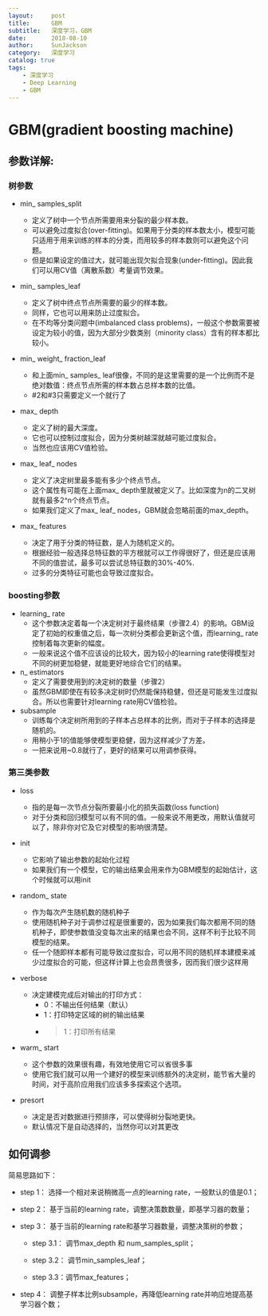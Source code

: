 ```yaml
---
layout:     post
title:      GBM
subtitle:   深度学习，GBM
date:       2018-08-10
author:     SunJackson
category:   深度学习
catalog: true
tags:
    - 深度学习
    - Deep Learning
    - GBM
---
```



# GBM(gradient boosting machine)

## 参数详解:


### 树参数
- min_ samples_split
  - 定义了树中一个节点所需要用来分裂的最少样本数。
  - 可以避免过度拟合(over-fitting)。如果用于分类的样本数太小，模型可能只适用于用来训练的样本的分类，而用较多的样本数则可以避免这个问题。
  - 但是如果设定的值过大，就可能出现欠拟合现象(under-fitting)。因此我们可以用CV值（离散系数）考量调节效果。

- min_ samples_leaf
  - 定义了树中终点节点所需要的最少的样本数。
  - 同样，它也可以用来防止过度拟合。
  - 在不均等分类问题中(imbalanced class problems)，一般这个参数需要被设定为较小的值，因为大部分少数类别（minority class）含有的样本都比较小。
- min_ weight_ fraction_leaf
  - 和上面min_ samples_ leaf很像，不同的是这里需要的是一个比例而不是绝对数值：终点节点所需的样本数占总样本数的比值。
  - #2和#3只需要定义一个就行了
- max_ depth
  - 定义了树的最大深度。
  - 它也可以控制过度拟合，因为分类树越深就越可能过度拟合。
  - 当然也应该用CV值检验。
- max_ leaf_ nodes
  - 定义了决定树里最多能有多少个终点节点。
  - 这个属性有可能在上面max_ depth里就被定义了。比如深度为n的二叉树就有最多2^n个终点节点。
  - 如果我们定义了max_ leaf_ nodes，GBM就会忽略前面的max_depth。
- max_ features
  - 决定了用于分类的特征数，是人为随机定义的。
  - 根据经验一般选择总特征数的平方根就可以工作得很好了，但还是应该用不同的值尝试，最多可以尝试总特征数的30%-40%.
  - 过多的分类特征可能也会导致过度拟合。
 

### boosting参数

- learning_ rate 
    - 这个参数决定着每一个决定树对于最终结果（步骤2.4）的影响。GBM设定了初始的权重值之后，每一次树分类都会更新这个值，而learning_ rate控制着每次更新的幅度。
    - 一般来说这个值不应该设的比较大，因为较小的learning rate使得模型对不同的树更加稳健，就能更好地综合它们的结果。
- n_ estimators 
    - 定义了需要使用到的决定树的数量（步骤2）
    - 虽然GBM即使在有较多决定树时仍然能保持稳健，但还是可能发生过度拟合。所以也需要针对learning rate用CV值检验。
- subsample
    - 训练每个决定树所用到的子样本占总样本的比例，而对于子样本的选择是随机的。
    - 用稍小于1的值能够使模型更稳健，因为这样减少了方差。
    - 一把来说用~0.8就行了，更好的结果可以用调参获得。

### 第三类参数

- loss
    - 指的是每一次节点分裂所要最小化的损失函数(loss function)
    - 对于分类和回归模型可以有不同的值。一般来说不用更改，用默认值就可以了，除非你对它及它对模型的影响很清楚。


- init
    - 它影响了输出参数的起始化过程
    - 如果我们有一个模型，它的输出结果会用来作为GBM模型的起始估计，这个时候就可以用init


- random_ state 
    - 作为每次产生随机数的随机种子
    - 使用随机种子对于调参过程是很重要的，因为如果我们每次都用不同的随机种子，即使参数值没变每次出来的结果也会不同，这样不利于比较不同模型的结果。
    - 任一个随即样本都有可能导致过度拟合，可以用不同的随机样本建模来减少过度拟合的可能，但这样计算上也会昂贵很多，因而我们很少这样用


- verbose
    - 决定建模完成后对输出的打印方式： 
        - 0：不输出任何结果（默认）
        - 1：打印特定区域的树的输出结果
        - >1：打印所有结果


- warm_ start 
    - 这个参数的效果很有趣，有效地使用它可以省很多事
    - 使用它我们就可以用一个建好的模型来训练额外的决定树，能节省大量的时间，对于高阶应用我们应该多多探索这个选项。


- presort 
    - 决定是否对数据进行预排序，可以使得树分裂地更快。
    - 默认情况下是自动选择的，当然你可以对其更改


## 如何调参

简易思路如下：

- step 1： 选择一个相对来说稍微高一点的learning rate，一般默认的值是0.1；

- step 2： 基于当前的learning rate，调整决策数数量，即基学习器的数量；

- step 3： 基于当前的learning rate和基学习器数量，调整决策树的参数；

    - step 3.1： 调节max_depth 和 num_samples_split；

    - step 3.2： 调节min_samples_leaf；

    - step 3.3：调节max_features；

- step 4： 调整子样本比例subsample，再降低learning rate并响应地提高基学习器个数；
